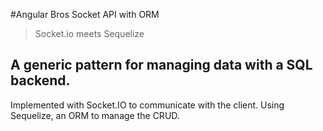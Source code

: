 #Angular Bros Socket API with ORM
>Socket.io meets Sequelize

## A generic pattern for managing data with a SQL backend.
Implemented with Socket.IO to communicate with the client. Using Sequelize, an ORM to manage the CRUD.  
